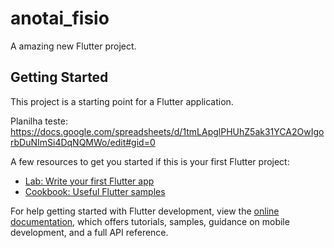 # anotai_fisio

A amazing new Flutter project.

## Getting Started

This project is a starting point for a Flutter application.

Planilha teste: https://docs.google.com/spreadsheets/d/1tmLApglPHUhZ5ak31YCA2OwIgorbDuNImSi4DqNQMWo/edit#gid=0

A few resources to get you started if this is your first Flutter project:

- [Lab: Write your first Flutter app](https://docs.flutter.dev/get-started/codelab)
- [Cookbook: Useful Flutter samples](https://docs.flutter.dev/cookbook)

For help getting started with Flutter development, view the
[online documentation](https://docs.flutter.dev/), which offers tutorials,
samples, guidance on mobile development, and a full API reference.
